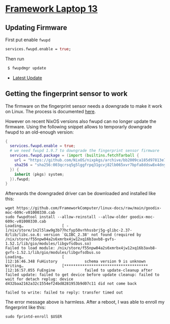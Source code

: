 # [Framework Laptop 13](https://frame.work/)

## Updating Firmware

First put enable `fwupd`

```nix
services.fwupd.enable = true;
```

Then run

```sh
 $ fwupdmgr update
```

- [Latest Update](https://fwupd.org/lvfs/devices/work.frame.Laptop.Ryzen7040.BIOS.firmware)

## Getting the fingerprint sensor to work

The firmware on the fingerprint sensor needs a downgrade to make it work on Linux.
The process is documented [here](https://knowledgebase.frame.work/en_us/updating-fingerprint-reader-firmware-on-linux-for-13th-gen-and-amd-ryzen-7040-series-laptops-HJrvxv_za).

However on recent NixOS versions also fwupd can no longer update the firmware.
Using the following snippet allows to temporarly downgrade fwupd to an old-enough version:

```nix
{
  services.fwupd.enable = true;
  # we need fwupd 1.9.7 to downgrade the fingerprint sensor firmware
  services.fwupd.package = (import (builtins.fetchTarball {
    url = "https://github.com/NixOS/nixpkgs/archive/bb2009ca185d97813e75736c2b8d1d8bb81bde05.tar.gz";
    sha256 = "sha256:003qcrsq5g5lggfrpq31gcvj82lb065xvr7bpfa8ddsw8x4dnysk";
  }) {
    inherit (pkgs) system;
  }).fwupd;
}
```

Afterwards the downgraded driver can be downloaded and installed like this:

```
wget https://github.com/FrameworkComputer/linux-docs/raw/main/goodix-moc-609c-v01000330.cab
sudo fwupdtool install --allow-reinstall --allow-older goodix-moc-609c-v01000330.cab
Loading…                 [ -                                     ]/nix/store/1n2l5law9g3b77hcfyp50vrhhssbrj5g-glibc-2.37-8/lib/libc.so.6: version `GLIBC_2.38' not found (required by /nix/store/f55npw04a2s6xmrbx4jw12xq16b3avb8-gvfs-1.52.1/lib/gio/modules/libgvfsdbus.so)
Failed to load module: /nix/store/f55npw04a2s6xmrbx4jw12xq16b3avb8-gvfs-1.52.1/lib/gio/modules/libgvfsdbus.so
Loading…                 [                                       ]12:16:46.348 FuHistory            schema version 9 is unknown
Writing…                 [*************************************  ]12:16:57.055 FuEngine             failed to update-cleanup after failed update: failed to get device before update cleanup: failed to wait for detach replug: device d432baa2162a32c1554ef24bd8281953b9d07c11 did not come back

failed to write: failed to reply: transfer timed out
```

The error message above is harmless. After a reboot, I was able to enroll my fingerprint like this:

```
sudo fprintd-enroll $USER
```
